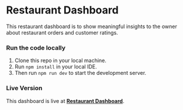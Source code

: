 # Restaurant Dashboard

This restaurant dashboard is to show meaningful insights to the owner about restaurant orders and customer ratings.

### Run the code locally

1. Clone this repo in your local machine.
2. Run `npm install` in your local IDE.
3. Then run `npm run dev` to start the development server.

### Live Version

This dashboard is live at **[Restaurant Dashboard](https://restaurant-dashboard-zeta.vercel.app/)**.
